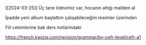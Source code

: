 
[[2024-03-25]] Üç tane ödevimiz var, hocanın attığı mailden al

İpadde yeni album başlattım çalışabileceğim resimler üzerinden

Fiil cekimlerine bak ders notlarindaki

https://french.kwiziq.com/revision/grammar/by-cefr-level/cefr-a1
